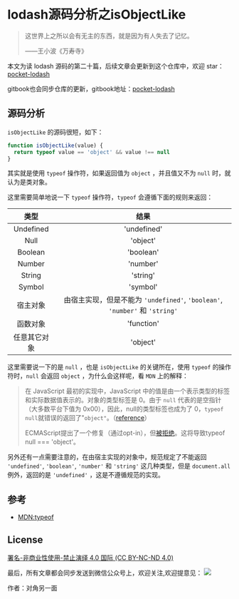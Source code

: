 # lodash源码分析之isObjectLike

> 这世界上之所以会有无主的东西，就是因为有人失去了记忆。
>
> ——王小波《万寿寺》

本文为读 lodash 源码的第二十篇，后续文章会更新到这个仓库中，欢迎 star：[pocket-lodash](https://github.com/yeyuqiudeng/pocket-lodash)

gitbook也会同步仓库的更新，gitbook地址：[pocket-lodash](https://www.gitbook.com/book/yeyuqiudeng/pocket-lodash/details)

## 源码分析

`isObjectLike` 的源码很短，如下：

```javascript
function isObjectLike(value) {
  return typeof value == 'object' && value !== null
}
```

其实就是使用 `typeof` 操作符，如果返回值为 `object` ，并且值又不为 `null` 时，就认为是类对象。

这里需要简单地说一下 `typeof` 操作符，`typeof` 会遵循下面的规则来返回：

|     类型     |                             结果                             |
| :----------: | :----------------------------------------------------------: |
|  Undefined   |                         'undefined'                          |
|     Null     |                           'object'                           |
|   Boolean    |                          'boolean'                           |
|    Number    |                           'number'                           |
|    String    |                           'string'                           |
|    Symbol    |                           'symbol'                           |
|   宿主对象   | 由宿主实现，但是不能为 `'undefined'`, `'boolean'`, `'number'` 和  `'string'` |
|   函数对象   |                          'function'                          |
| 任意其它对象 |                           'object'                           |

这里需要说一下的是 `null` ，也是 `isObjectLike` 的关键所在，使用 `typeof` 的操作符时，`null` 会返回 `object` ，为什么会这样呢，看 `MDN` 上的解释：

> 在 JavaScript 最初的实现中，JavaScript 中的值是由一个表示类型的标签和实际数据值表示的。对象的类型标签是 0。由于 `null` 代表的是空指针（大多数平台下值为 0x00），因此，null的类型标签也成为了 0，`typeof null`就错误的返回了"`object"`。（[reference](http://www.2ality.com/2013/10/typeof-null.html)）
>
> ECMAScript提出了一个修复（通过opt-in），但[被拒绝](http://wiki.ecmascript.org/doku.php?id=harmony:typeof_null)。这将导致typeof null === 'object'。

另外还有一点需要注意的，在由宿主实现的对象中，规范规定了不能返回 `'undefined'`, `'boolean'`, `'number'` 和  `'string'` 这几种类型，但是 `document.all` 例外，返回的是 `'undefined'` ，这是不遵循规范的实现。

## 参考

* [MDN:typeof](https://developer.mozilla.org/zh-CN/docs/Web/JavaScript/Reference/Operators/typeof)

## License

[署名-非商业性使用-禁止演绎 4.0 国际 (CC BY-NC-ND 4.0)](http://creativecommons.org/licenses/by-nc-nd/4.0/)

最后，所有文章都会同步发送到微信公众号上，欢迎关注,欢迎提意见：  ![](https://raw.githubusercontent.com/yeyuqiudeng/resource/master/images/qrcode_front-end-article.jpg) 

作者：对角另一面
